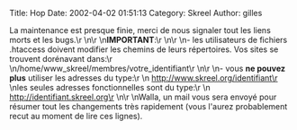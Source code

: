 Title: Hop
Date: 2002-04-02 01:51:13
Category: Skreel
Author: gilles

La maintenance est presque finie, merci de nous signaler tout les liens morts et les bugs.\r
\n\r
\n**IMPORTANT**:\r
\n\r
\n- les utilisateurs de fichiers .htaccess doivent modifier les chemins de leurs répertoires. Vos sites se trouvent dorénavant dans:\r
\n/home/www_skreel/membres/votre_identifiant\r
\n\r
\n- vous **ne pouvez plus** utiliser les adresses du type:\r
\n  http://www.skreel.org/identifiant\r
\nles seules adresses fonctionnelles sont du type:\r
\n  http://identifiant.skreel.org\r
\n\r
\nWalla, un mail vous sera envoyé pour résumer tout les changements très rapidement (vous l'aurez probablement recut au moment de lire ces lignes).